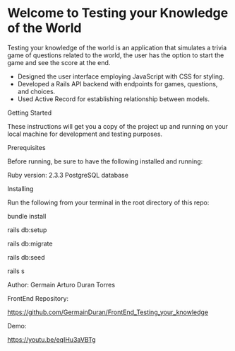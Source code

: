 Welcome to Testing your Knowledge of the World
======================

Testing your knowledge of the world is an application that simulates a trivia game of questions related to the world, the user has the option to start the game and see the score at the end.
+ Designed the user interface employing JavaScript with CSS for styling.
+ Developed a Rails API backend with endpoints for games, questions, and choices.
+ Used Active Record for establishing relationship between models.


Getting Started

These instructions will get you a copy of the project up and running on your local machine for development and testing purposes.

Prerequisites

Before running, be sure to have the following installed and running:

Ruby version: 2.3.3
PostgreSQL database

Installing

Run the following from your terminal in the root directory of this repo:

bundle install

rails db:setup

rails db:migrate

rails db:seed

rails s

Author:
Germain Arturo Duran Torres

FrontEnd Repository:

https://github.com/GermainDuran/FrontEnd_Testing_your_knowledge


Demo:

https://youtu.be/eqIHu3aVBTg

